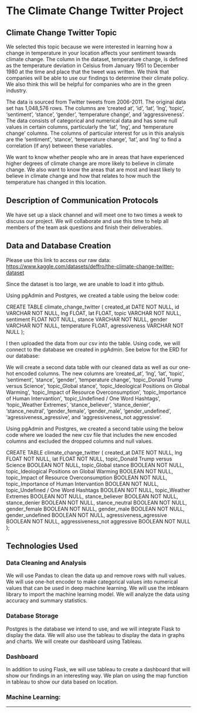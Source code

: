 # The Climate Change Twitter Project


## Climate Change Twitter Topic

We selected this topic because we were interested in learning how a change in temperature in your location affects your sentiment towards climate change. The column in the dataset, temperature change, is defined as the temperature deviation in Celsius from January 1951 to December 1980 at the time and place that the tweet was written. We think that companies will be able to use our findings to determine their climate policy. We also think this will be helpful for companies who are in the green industry. 

The data is sourced from Twitter tweets from 2006-2011. The original data set has 1,048,576 rows. The columns are ‘created at’, ‘id’, ‘lat’, ‘lng’, ‘topic’, ‘sentiment’, ‘stance’, ‘gender’, ‘temperature change’, and ‘aggressiveness’. The data consists of categorical and numerical data and has some null values in certain columns, particularly the ‘lat’, ‘lng’, and ‘temperature change’ columns. The columns of particular interest for us in this analysis are the ‘sentiment’, ‘stance’, ‘temperature change’, ‘lat’, and ‘lng’ to find a correlation (if any) between these variables.

We want to know whether people who are in areas that have experienced higher degrees of climate change are more likely to believe in climate change. We also want to know the areas that are most and least likely to believe in climate change and how that relates to how much the temperature has changed in this location.


## Description of Communication Protocols
We have set up a slack channel and will meet one to two times a week to discuss our project. We will collaborate and use this time to help all members of the team ask questions and finish their deliverables. 


## Data and Database Creation 

Please use this link to access our raw data:
https://www.kaggle.com/datasets/deffro/the-climate-change-twitter-dataset

 Since the dataset is too large, we are unable to load it into github.

Using pgAdmin and Postgres, we created a table using the below code:

CREATE TABLE climate_change_twitter (
    created_at DATE NOT NULL, 
    id VARCHAR NOT NULL,
    lng FLOAT,
    lat FLOAT, 
    topic VARCHAR NOT NULL,
    sentiment FLOAT NOT NULL,
    stance VARCHAR NOT NULL,
    gender VARCHAR NOT NULL,
    temperature FLOAT,
    agressiveness VARCHAR NOT NULL
);

I then uploaded the data from our csv into the table. Using code, we will connect to the database we created in pgAdmin. See below for the ERD for our database:


We will create a second data table with our cleaned data as well as our one-hot encoded columns.  The new columns are ‘created_at’, ‘lng’, ‘lat’, ‘topic’, ‘sentiment’, ‘stance’, ‘gender’, ‘temperature change’, ‘topic_Donald Trump versus Science’, ‘topic_Global stance’, ‘topic_Ideological Positions on Global Warming’, ‘topic_Impact of Resource Overconsumption’, ‘topic_Importance of Human Intervantion’, ‘topic_Undefined / One Word Hashtags’, ‘topic_Weather Extremes’, ‘stance_believer’, ‘stance_denier’, ‘stance_neutral’, ‘gender_female’, ‘gender_male’, ‘gender_undefined’, ‘agressiveness_agressive’, and ‘aggressiveness_not aggressive’.

Using pgAdmin and Postgres, we created a second table using the below code where we loaded the new csv file that includes the new encoded columns and excluded the dropped columns and null values.

CREATE TABLE climate_change_twitter (
    created_at DATE NOT NULL, 
    lng FLOAT NOT NULL,
    lat FLOAT NOT NULL, 
    topic_Donald Trump versus Science BOOLEAN NOT NULL,
topic_Global stance BOOLEAN NOT NULL,
topic_Ideological Positions on Global Warming BOOLEAN NOT NULL,
topic_Impact of Resource Overconsumption BOOLEAN NOT NULL,
topic_Importance of Human Intervantion BOOLEAN NOT NULL,
topic_Undefined / One Word Hashtags BOOLEAN NOT NULL,
topic_Weather Extremes BOOLEAN NOT NULL,
stance_believer BOOLEAN NOT NULL,
stance_denier BOOLEAN NOT NULL,
stance_neutral BOOLEAN NOT NULL,
gender_female BOOLEAN NOT NULL,
gender_male BOOLEAN NOT NULL,
gender_undefined BOOLEAN NOT NULL,
agressiveness_agressive BOOLEAN NOT NULL,
aggressiveness_not aggressive BOOLEAN NOT NULL
);

## Technologies Used

### Data Cleaning and Analysis
We will use Pandas to clean the data up and remove rows with null values. We will use one-hot encoder to make categorical values into numerical values that can be used in deep machine learning. We will use the imblearn library to import the machine learning model. We will analyze the data using accuracy and summary statistics.

### Database Storage

Postgres is the database we intend to use, and we will integrate Flask to display the data. We will also use the tableau to display the data in graphs and charts. We will create our dashboard using Tableau.

### Dashboard

In addition to using Flask, we will use tableau to create a dashboard that will show our findings in an interesting way. We plan on using the map function in tableau to show our data based on location.


### Machine Learning:
****
